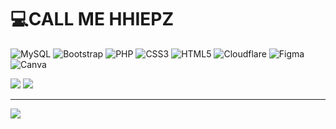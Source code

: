 
# 💻CALL ME HHIEPZ
![MySQL](https://img.shields.io/badge/mysql-%2300f.svg?style=plastic&logo=mysql&logoColor=white) ![Bootstrap](https://img.shields.io/badge/bootstrap-%23563D7C.svg?style=plastic&logo=bootstrap&logoColor=white) ![PHP](https://img.shields.io/badge/php-%23777BB4.svg?style=plastic&logo=php&logoColor=white) ![CSS3](https://img.shields.io/badge/css3-%231572B6.svg?style=plastic&logo=css3&logoColor=white) ![HTML5](https://img.shields.io/badge/html5-%23E34F26.svg?style=plastic&logo=html5&logoColor=white) ![Cloudflare](https://img.shields.io/badge/Cloudflare-F38020?style=plastic&logo=Cloudflare&logoColor=white) 	![Figma](https://img.shields.io/badge/figma-%23F24E1E.svg?style=plastic&logo=figma&logoColor=white) ![Canva](https://img.shields.io/badge/Canva-%2300C4CC.svg?style=plastic&logo=Canva&logoColor=white)

![](https://github-readme-stats.vercel.app/api?username=hhiepz&theme=radical&hide_border=true&include_all_commits=false&count_private=true)
![](https://github-readme-streak-stats.herokuapp.com/?user=hhiepz&theme=radical&hide_border=true)

---
[![](https://visitcount.itsvg.in/api?id=hhiepz&icon=0&color=0)](https://visitcount.itsvg.in)
